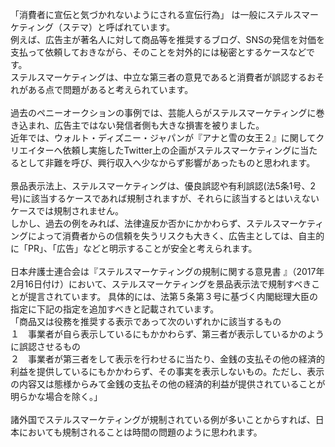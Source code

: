 
「消費者に宣伝と気づかれないようにされる宣伝行為」 は一般にステルスマーケティング（ステマ）と呼ばれています。
        <br>例えば、広告主が著名人に対して商品等を推奨するブログ、SNSの発信を対価を支払って依頼しておきながら、そのことを対外的には秘密とするケースなどです。
        <br>ステルスマーケティングは、中立な第三者の意見であると消費者が誤認するおそれがある点で問題があると考えられています。
        <br>
        <br>過去のペニーオークションの事例では、芸能人らがステルスマーケティングに巻き込まれ、広告主ではない発信者側も大きな損害を被りました。
        <br>近年では、ウォルト・ディズニー・ジャパンが『アナと雪の女王２』に関してクリエイターへ依頼し実施したTwitter上の企画がステルスマーケティングに当たるとして非難を呼び、興行収入へ少なからず影響があったものと思われます。
        <br>
        <br>景品表示法上、ステルスマーケティングは、優良誤認や有利誤認(法5条1号、2号)に該当するケースであれば規制されますが、それらに該当するとはいえないケースでは規制されません。
        <br>しかし、過去の例をみれば、法律違反か否かにかかわらず、ステルスマーケティングによって消費者からの信頼を失うリスクも大きく、広告主としては、自主的に「PR」、「広告」などと明示することが安全と考えられます。
        <br>
        <br>日本弁護士連合会は『ステルスマーケティングの規制に関する意見書 』（2017年2月16日付け）において、ステルスマーケティングを景品表示法で規制すべきことが提言されています。
        具体的には、法第５条第３号に基づく内閣総理大臣の指定に下記の指定を追加すべきと記載されています。
        <br>「商品又は役務を推奨する表示であって次のいずれかに該当するもの
        <br>１　事業者が自ら表示しているにもかかわらず、第三者が表示しているかのように誤認させるもの
        <br>２　事業者が第三者をして表示を行わせるに当たり、金銭の支払その他の経済的利益を提供しているにもかかわらず、その事実を表示しないもの。ただし、表示の内容又は態様からみて金銭の支払その他の経済的利益が提供されていることが明らかな場合を除く。」
        <br>
        <br>諸外国でステルスマーケティングが規制されている例が多いことからすれば、日本においても規制されることは時間の問題のように思われます。
      </p>
